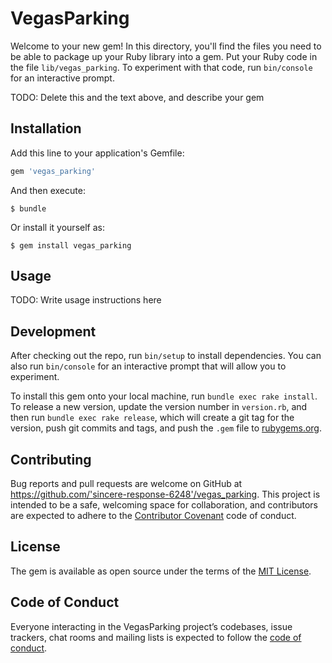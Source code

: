 # VegasParking

Welcome to your new gem! In this directory, you'll find the files you need to be able to package up your Ruby library into a gem. Put your Ruby code in the file `lib/vegas_parking`. To experiment with that code, run `bin/console` for an interactive prompt.

TODO: Delete this and the text above, and describe your gem

## Installation

Add this line to your application's Gemfile:

```ruby
gem 'vegas_parking'
```

And then execute:

    $ bundle

Or install it yourself as:

    $ gem install vegas_parking

## Usage

TODO: Write usage instructions here

## Development

After checking out the repo, run `bin/setup` to install dependencies. You can also run `bin/console` for an interactive prompt that will allow you to experiment.

To install this gem onto your local machine, run `bundle exec rake install`. To release a new version, update the version number in `version.rb`, and then run `bundle exec rake release`, which will create a git tag for the version, push git commits and tags, and push the `.gem` file to [rubygems.org](https://rubygems.org).

## Contributing

Bug reports and pull requests are welcome on GitHub at https://github.com/'sincere-response-6248'/vegas_parking. This project is intended to be a safe, welcoming space for collaboration, and contributors are expected to adhere to the [Contributor Covenant](http://contributor-covenant.org) code of conduct.

## License

The gem is available as open source under the terms of the [MIT License](https://opensource.org/licenses/MIT).

## Code of Conduct

Everyone interacting in the VegasParking project’s codebases, issue trackers, chat rooms and mailing lists is expected to follow the [code of conduct](https://github.com/'sincere-response-6248'/vegas_parking/blob/master/CODE_OF_CONDUCT.md).

